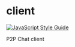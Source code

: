 # client
[![JavaScript Style Guide](https://img.shields.io/badge/code_style-standard-brightgreen.svg)](https://standardjs.com)

P2P Chat client
